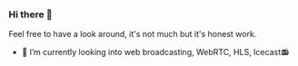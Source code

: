 ### Hi there 👋
Feel free to have a look around, it's not much but it's honest work.

- 🌱 I’m currently looking into web broadcasting, WebRTC, HLS, Icecast📻

<!--
**Saxbeck/Saxbeck** is a ✨ _special_ ✨ repository because its `README.md` (this file) appears on your GitHub profile.

Here are some ideas to get you started:

- 🔭 I’m currently working on ...
- 🌱 I’m currently learning ...
- 👯 I’m looking to collaborate on ...
- 🤔 I’m looking for help with ...
- 💬 Ask me about ...
- 📫 How to reach me: ...
- 😄 Pronouns: ...
- ⚡ Fun fact: ...
-->
